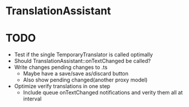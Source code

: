 # TranslationAssistant

# TODO
- Test if the single TemporaryTranslator is called optimally
- Should TranslationAssistant::onTextChanged be called?
- Write changes pending changes to .ts
    - Maybe have a save/save as/discard button
    - Also show pending changed(another proxy model)
- Optimize verify translations in one step
    - Include queue onTextChanged notifications and verity them all at interval
